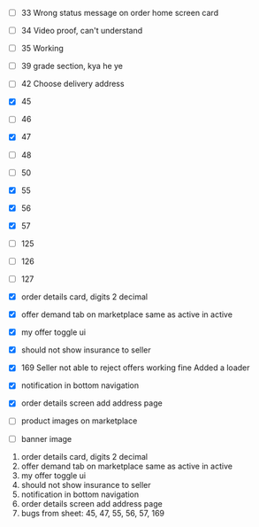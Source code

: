 
- [ ] 33
	Wrong status message on order home screen card
- [ ] 34
	Video proof, can't understand
- [ ] 35
	Working
- [ ] 39
	grade section, kya he ye
- [ ] 42
	Choose delivery address
- [x] 45
- [ ] 46
- [x] 47
- [ ] 48
- [ ] 50
- [x] 55
- [x] 56
- [x] 57
- [ ] 125
- [ ] 126
- [ ] 127
- [x] order details card, digits 2  decimal 
- [x] offer demand tab on marketplace same as active in active
- [x] my offer toggle ui
- [x] should not show insurance to seller
- [x] 169
	Seller not able to reject offers
		working fine
	Added a loader
- [x] notification in bottom navigation
- [x] order details screen add address page
- [ ] product images on marketplace
- [ ] banner image



1. order details card, digits 2  decimal 
2. offer demand tab on marketplace same as active in active
3. my offer toggle ui
4. should not show insurance to seller
5. notification in bottom navigation
6. order details screen add address page
7. bugs from sheet: 45, 47, 55, 56, 57, 169